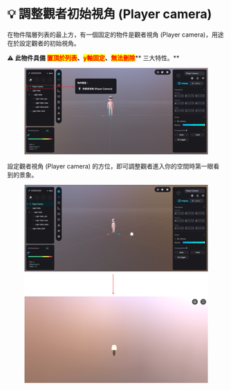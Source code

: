 # 💡 調整觀者初始視角 (Player camera)

在物件階層列表的最上方，有一個固定的物件是觀者視角 (Player camera)，用途在於設定觀者的初始視角。

⚠️ **此物件具備 **<mark style="color:red;">**置頂於列表**</mark>**、**<mark style="color:red;">**y軸固定**</mark>**、**<mark style="color:red;">**無法刪除**</mark>** 三大特性。**

<figure><img src="../../../.gitbook/assets/Frame 97 (1).png" alt=""><figcaption></figcaption></figure>



設定觀者視角 (Player camera) 的方位，即可調整觀者進入你的空間時第一眼看到的景象。

<figure><img src="../../../.gitbook/assets/Frame 98.png" alt=""><figcaption></figcaption></figure>
